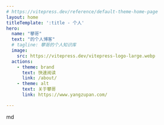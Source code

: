```yaml
---
# https://vitepress.dev/reference/default-theme-home-page
layout: home
titleTemplate: ':title - 个人'
hero:
  name: "攀哥"
  text: "的个人博客"
  # tagline: 攀哥的个人知识库
  image:
    src: https://vitepress.dev/vitepress-logo-large.webp
  actions:
    - theme: brand
      text: 快速阅读
      link: /about/
    - theme: alt
      text: 关于攀哥
      link: https://www.yangzupan.com/

---
```

md

